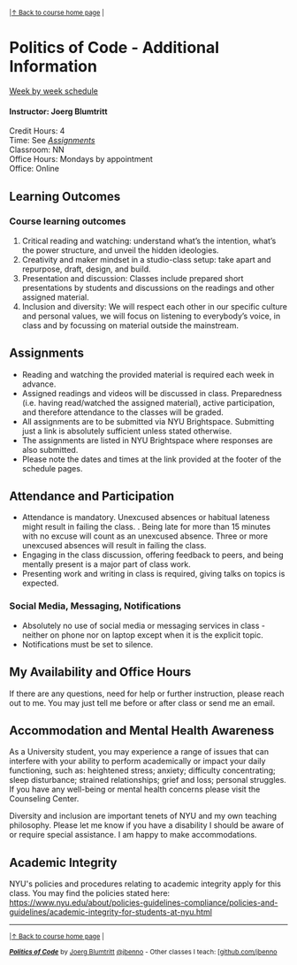 <sup>|[&uarr; Back to course home page](/README.md) |</sup>
# Politics of Code - Additional Information

[Week by week schedule](/README.md/#schedule)

#### Instructor: Joerg Blumtritt

Credit Hours: 4   
Time: See [_Assignments_](#assignments)  
Classroom: NN  
Office Hours: Mondays by appointment  
Office: Online 

## Learning Outcomes
### Course learning outcomes
1. Critical reading and watching: understand what’s the intention, what’s the power structure, and unveil the hidden ideologies.
2. Creativity and maker mindset in a studio-class setup: take apart and repurpose, draft, design, and build.
3. Presentation and discussion: Classes include prepared short presentations by students and discussions on the readings and other assigned material.
4. Inclusion and diversity: We will respect each other in our specific culture and personal values, we will focus on listening to everybody’s voice, in class and by focussing on material outside the mainstream.

## Assignments

- Reading and watching the provided material is required each week in advance.
- Assigned readings and videos will be discussed in class. Preparedness (i.e. having read/watched the assigned material), active participation, and therefore attendance to the classes will be graded.
- All assignments are to be submitted via NYU Brightspace. Submitting just a link is absolutely sufficient unless stated otherwise.
- The assignments are listed in NYU Brightspace where responses are also submitted. 
- Please note the dates and times at the link provided at the footer of the schedule pages. 

## Attendance and Participation

- Attendance is mandatory. Unexcused absences or habitual lateness might result in failing the class.
. Being late for more than 15 minutes with no excuse will count as an unexcused absence. Three or more unexcused absences will result in failing the class.
- Engaging in the class discussion, offering feedback to peers, and being mentally present is a major part of class work.
- Presenting work and writing in class is required, giving talks on topics is expected. 

### Social Media, Messaging, Notifications
- Absolutely no use of social media or messaging services in class - neither on phone nor on laptop except when it is the explicit topic.
- Notifications must be set to silence.

## My Availability and Office Hours

If there are any questions, need for help or further instruction, please reach out to me. You may just tell me before or after class or send me an email.

## Accommodation and Mental Health Awareness
As a University student, you may experience a range of issues that can interfere with your ability to perform academically or impact your daily functioning, such as: heightened stress; anxiety; difficulty concentrating; sleep disturbance; strained relationships; grief and loss; personal struggles. If you have any well-being or mental health concerns please visit the Counseling Center.

Diversity and inclusion are important tenets of NYU and my own teaching philosophy. Please let me know if you have a disability I should be aware of or require special assistance. I am happy to make accommodations. 

## Academic Integrity
NYU's policies and procedures relating to academic integrity apply for this class. You may find the policies stated here:
https://www.nyu.edu/about/policies-guidelines-compliance/policies-and-guidelines/academic-integrity-for-students-at-nyu.html
  
***
<sup>|[&uarr; Back to course home page](/README.md) |</sup>

<sup> ***[Politics of Code](/README.md)*** by [Joerg Blumtritt](https://jbenno.net) [@jbenno](https://twitter.com/jbenno) - Other classes I teach: [[github.com/jbenno](https://github.com/jbenno/teaching/)</sup>

